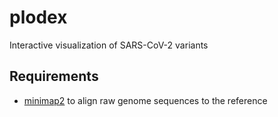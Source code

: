 # plodex
Interactive visualization of SARS-CoV-2 variants

## Requirements
* [minimap2](https://github.com/lh3/minimap2) to align raw genome sequences to the reference

